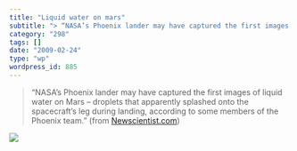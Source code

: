 ```yaml
---
title: "Liquid water on mars"
subtitle: "> “NASA’s Phoenix lander may have captured the first images of liquid water on Mars – droplets that ..."
category: "298"
tags: []
date: "2009-02-24"
type: "wp"
wordpress_id: 885
---
```

> “NASA’s Phoenix lander may have captured the first images of liquid water on Mars – droplets that apparently splashed onto the spacecraft’s leg during landing, according to some members of the Phoenix team.” (from [Newscientist.com](http://www.newscientist.com/article/dn16620-first-liquid-water-may-have-been-spotted-on-mars.html?full=true&print=true))

![](https://i0.wp.com/img.zemanta.com/pixy.gif?w=584)